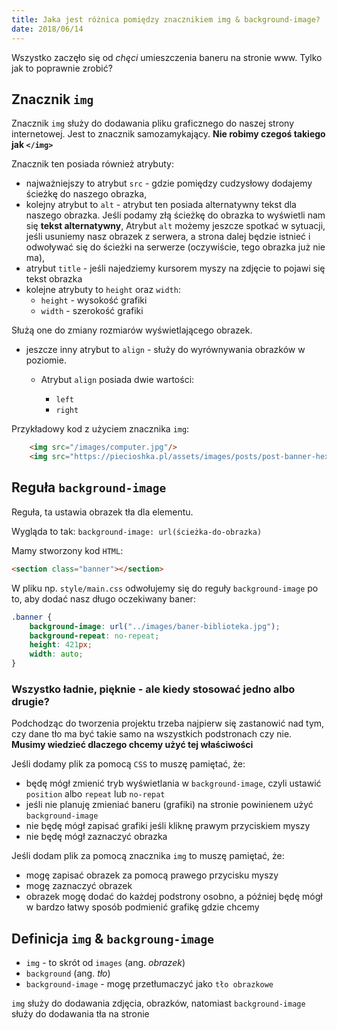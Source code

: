 ```yaml
---
title: Jaka jest różnica pomiędzy znacznikiem img & background-image?
date: 2018/06/14
---
```


Wszystko zaczęło się od _chęci_ umieszczenia baneru na stronie www.
Tylko jak to poprawnie zrobić?

## Znacznik `img`

Znacznik `img` służy do dodawania  pliku graficznego do naszej strony
internetowej. Jest to znacznik samozamykający.
**Nie robimy czegoś takiego jak `</img>`**

Znacznik ten posiada również atrybuty:

* najważniejszy to atrybut `src` - gdzie pomiędzy cudzysłowy dodajemy
    ścieżkę do naszego obrazka,
* kolejny atrybut to `alt` - atrybut ten posiada alternatywny tekst
    dla naszego obrazka. Jeśli podamy złą ścieżkę do obrazka to wyświetli
    nam się **tekst alternatywny**,
    Atrybut `alt` możemy jeszcze spotkać w sytuacji, jeśli usuniemy nasz
    obrazek z serwera, a strona dalej będzie istnieć i odwoływać się do
    ścieżki na serwerze (oczywiście, tego obrazka już nie ma),
* atrybut `title` - jeśli najedziemy kursorem myszy na zdjęcie to
    pojawi się tekst obrazka
* kolejne atrybuty to `height` oraz `width`:
    + `height` - wysokość grafiki
    + `width` - szerokość grafiki

 Służą one do zmiany rozmiarów wyświetlającego obrazek.

* jeszcze inny atrybut to `align` - służy do wyrównywania obrazków w
    poziomie.

    + Atrybut `align` posiada dwie wartości:

        - `left`
        - `right`

Przykładowy kod z użyciem znacznika `img`:

```html
    <img src="/images/computer.jpg"/>
    <img src="https://piecioshka.pl/assets/images/posts/post-banner-hexo-setup-blog.png"/>
```

## Reguła `background-image`

Reguła, ta ustawia obrazek tła dla elementu.

Wygląda to tak: `background-image: url(ścieżka-do-obrazka)`

Mamy stworzony kod `HTML`:

```html
<section class="banner"></section>
```

W pliku np. `style/main.css` odwołujemy się do reguły `background-image`
po to, aby dodać nasz długo oczekiwany baner:

```css
.banner {
    background-image: url("../images/baner-biblioteka.jpg");
    background-repeat: no-repeat;
    height: 421px;
    width: auto;
}
```

### Wszystko ładnie, pięknie - ale kiedy stosować jedno albo drugie?

Podchodząc do tworzenia projektu trzeba najpierw się zastanowić nad tym,
czy dane tło ma być takie samo na wszystkich podstronach czy nie.
**Musimy wiedzieć dlaczego chcemy użyć tej właściwości**

Jeśli dodamy plik za pomocą `CSS` to muszę pamiętać, że:

* będę mógł zmienić tryb wyświetlania w `background-image`, czyli ustawić
    `position` albo `repeat` lub `no-repat`
* jeśli nie planuję zmieniać baneru (grafiki) na stronie powinienem użyć
    `background-image`
* nie będę mógł zapisać grafiki jeśli kliknę prawym przyciskiem myszy
* nie będę mógł zaznaczyć obrazka

Jeśli dodam plik za pomocą znacznika `img` to muszę pamiętać, że:

* mogę zapisać obrazek za pomocą prawego przycisku myszy
* mogę zaznaczyć obrazek
* obrazek mogę dodać do każdej podstrony osobno, a później będę mógł w
    bardzo łatwy sposób podmienić grafikę gdzie chcemy

## Definicja `img` & `backgroung-image`

* `img` - to skrót od `images` (ang. _obrazek_)
* `background` (ang. _tło_)
* `background-image` - mogę przetłumaczyć jako `tło obrazkowe`

`img` służy do dodawania zdjęcia, obrazków, natomiast `background-image`
służy do dodawania tła na stronie
